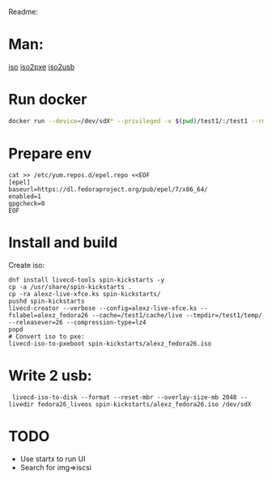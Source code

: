 Readme:

# Man:
[iso](https://fedoraproject.org/wiki/How_to_create_and_use_a_Live_CD)
[iso2pxe](http://www.livecd.ethz.ch/diskless.html)
[iso2usb](https://fedoraproject.org/wiki/How_to_create_and_use_Live_USB)

# Run docker
```bash
docker run --device=/dev/sdX* --privileged -v $(pwd)/test1/:/test1 --rm -it fedora /bin/bash
```

# Prepare env

```{r, engine='bash', count_lines}
cat >> /etc/yum.repos.d/epel.repo <<EOF
[epel]
baseurl=https://dl.fedoraproject.org/pub/epel/7/x86_64/
enabled=1
gpgcheck=0
EOF
```
# Install and build
 Create iso:
```{r, engine='bash', count_lines}
dnf install livecd-tools spin-kickstarts -y
cp -a /usr/share/spin-kickstarts .
cp -ra alexz-live-xfce.ks spin-kickstarts/
pushd spin-kickstarts
livecd-creator --verbose --config=alexz-live-xfce.ks --fslabel=alexz_fedora26 --cache=/test1/cache/live --tmpdir=/test1/temp/ --releasever=26 --compression-type=lz4
popd
# Convert iso to pxe:
livecd-iso-to-pxeboot spin-kickstarts/alexz_fedora26.iso
```
# Write 2 usb:
```{r, engine='bash', count_lines}
 livecd-iso-to-disk --format --reset-mbr --overlay-size-mb 2048 --livedir fedora26_liveos spin-kickstarts/alexz_fedora26.iso /dev/sdX
```


# TODO
 * Use startx to run UI
 * Search for img=>iscsi
